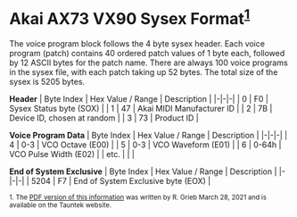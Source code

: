 # Akai AX73 VX90 Sysex Format<sup>[1](#tauntek)</sup>

The voice program block follows the 4 byte sysex header. Each voice program (patch) contains 40 ordered patch values of 1 byte each, followed by 12 ASCII bytes for the patch name. There are always 100 voice programs in the sysex file, with each patch taking up 52 bytes. The total size of the sysex is 5205 bytes.

**Header**
| Byte Index | Hex Value / Range | Description |
|-|-|-|
| 0 | F0 | Sysex Status byte (SOX) |
| 1 | 47 | Akai MIDI Manufacturer ID |
| 2 | 7B | Device ID, chosen at random |
| 3 | 73 | Product ID |

**Voice Program Data**
| Byte Index | Hex Value / Range | Description |
|-|-|-|
| 4 | 0-3 | VCO Octave (E00) |
| 5 | 0-3 | VCO Waveform (E01) |
| 6 | 0-64h | VCO Pulse Width (E02) |
| etc. | | |

**End of System Exclusive**
| Byte Index | Hex Value / Range | Description |
|-|-|-|
| 5204 | F7 | End of System Exclusive byte (EOX) |

<sub><a name="tauntek">1.</a> The [PDF version of this information](http://www.tauntek.com/ax73ccmap.pdf) was written by R. Grieb March 28, 2021 and is available on the Tauntek website.</sub>

